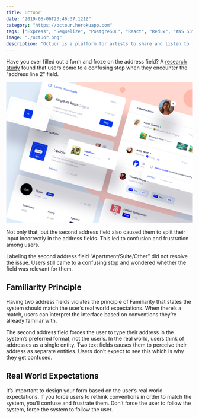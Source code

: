 ```yaml
---
title: Octuor
date: "2019-05-06T23:46:37.121Z"
category: "https://octour.herokuapp.com"
tags: ["Express", "Sequelize", "PostgreSQL", "React", "Redux", "AWS S3"]
image: "./octuor.png"
description: "Octuor is a platform for artists to share and listen to music, modeled on SoundCloud and heavily inspired by Spotify. It allows users to share and stream songs and uses RESTful API routes for profiles, session, songs, users, and search."
---
```


Have you ever filled out a form and froze on the address field? A [research study](https://baymard.com/blog/address-line-2) found that users come to a confusing stop when they encounter the “address line 2” field.

![double_address_fields](./blog-image.jpg)

Not only that, but the second address field also caused them to split their input incorrectly in the address fields. This led to confusion and frustration among users.

Labeling the second address field “Apartment/Suite/Other” did not resolve the issue. Users still came to a confusing stop and wondered whether the field was relevant for them.

## Familiarity Principle

Having two address fields violates the principle of Familiarity that states the system should match the user’s real world expectations. When there’s a match, users can interpret the interface based on conventions they’re already familiar with.

The second address field forces the user to type their address in the system’s preferred format, not the user’s. In the real world, users think of addresses as a single entity. Two text fields causes them to perceive their address as separate entities. Users don’t expect to see this which is why they get confused.

## Real World Expectations

It’s important to design your form based on the user’s real world expectations. If you force users to rethink conventions in order to match the system, you’ll confuse and frustrate them. Don’t force the user to follow the system, force the system to follow the user.
